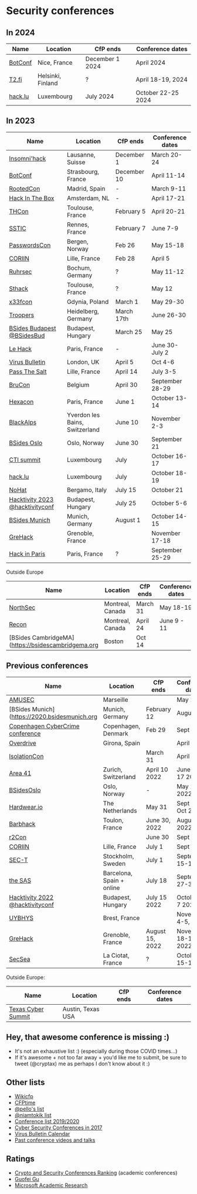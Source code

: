 # Security conferences

## In 2024

| Name           | Location	| CfP ends |  Conference dates |
| ---------------- | ------------- | ------------ | -------------------------|
| [BotConf](https://www.botconf.eu) | Nice, France | December 1 2024 | April 2024 |
| [T2.fi](https://t2.fi) | Helsinki, Finland | ? | April 18-19, 2024 |
| [hack.lu](https://hack.lu) | Luxembourg | July 2024 | October 22-25 2024 |

## In 2023

| Name           | Location	| CfP ends |  Conference dates |
| ---------------- | ------------- | ------------ | -------------------------|
| [Insomni'hack](https://insomnihack.ch) | Lausanne, Suisse | December 1 | March 20-24 |
| [BotConf](https://www.botconf.eu) | Strasbourg, France | December 10 | April 11-14 |
| [RootedCon](https://www.rootedcon.com/) | Madrid, Spain | - | March 9-11 |
| [Hack In The Box](https://conference.hitb.org/) | Amsterdam, NL | - | April 17-21 |
| [THCon](https://thcon.party/) | Toulouse, France | February 5 | April 20-21 |
| [SSTIC](https://www.sstic.org/) | Rennes, France | February 7 | June 7-9 |
| [PasswordsCon](https://passwordscon.org/) | Bergen, Norway | Feb 26 | May 15-18 |
| [CORIIN](https://conf.cecyf.fr/event/2/) | Lille, France | Feb 28 | April 5 | 
| [Ruhrsec](https://www.ruhrsec.de/2023/) | Bochum, Germany | ? | May 11-12 |
| [Sthack](https://sthack.fr) | Toulouse, France | ? | May 12 |
| [x33fcon](https://x33fcon.com) |  Gdynia, Poland | March 1 | May 29-30 |
| [Troopers](https://troopers.de/) | Heidelberg, Germany | March 17th | June 26-30 |
| [BSides Budapest](https://2023.bsidesbud.com) [@BSidesBud](https://twitter.com/BSidesBud) | Budapest, Hungary | March 25 | May 25 |
| [Le Hack](https://lehack.org/fr) | Paris, France | - | June 30-July 2 |
| [Virus Bulletin](https://www.virusbulletin.com/conference/vb2023) | London, UK | April 5 | Oct 4-6 |
| [Pass The Salt](https://cfp.pass-the-salt.org/) | Lille, France | April 14 | July 3-5 |
| [BruCon](https://www.brucon.org/2023/) | Belgium | April 30 | September 28-29 |
| [Hexacon](https://www.hexacon.fr) | Paris, France | June 1 | October 13-14 |
| [BlackAlps](https://www.blackalps.ch) | Yverdon les Bains, Switzerland | June 10 | November 2-3 |
| [BSides Oslo](https://bsidesoslo.no/) | Oslo, Norway | June 30 | September 21 |
| [CTI summit](https://www.cti-summit.org)| Luxembourg | July | October 16-17 |
| [hack.lu](https://hack.lu) | Luxembourg | July  | October 18-19 |
| [NoHat](https://www.nohat.it) | Bergamo, Italy | July 15 | October 21 |
| [Hacktivity 2023](https://hacktivity.com/call-for-papers/) [@hacktivityconf](https://twitter.com/hacktivityconf) | Budapest, Hungary | July 25 | October 5-6 |
| [BSides Munich](https://2023.bsidesmunich.org/callforpapers/) | Munich, Germany | August 1 | October 14-15 |
| [GreHack](https://grehack.fr) | Grenoble, France | | November 17-18 |
| [Hack in Paris](https://hackinparis.com) | Paris, France | ? | September 25-29 |



Outside Europe

| Name           | Location	| CfP ends |  Conference dates |
| ---------------- | ------------- | ------------ | -------------------------|
| [NorthSec](https://nsec.io/cfp/) | Montreal, Canada | March 31 | May 18-19 |
| [Recon](https://recon.cx/2023/cfp.html) | Montreal, Canada | April 24 | June 9 - 11 |
| [BSides CambridgeMA](https://bsidescambridgema.org | Boston | Oct 14 |


## Previous conferences

| Name           | Location	| CfP ends |  Conference dates |
| ---------------- | ------------- | ------------ | -------------------------|
| [AMUSEC](https://amusec.i2m.univ-amu.fr/) | Marseille |  | May 25-26  |
| [BSides Munich](https://2020.bsidesmunich.org | Munich, Germany | February 12 | August 25  |
| [Copenhagen CyberCrime conference](https://www.cyberhagen.com) | Copenhagen, Denmark | Feb 29 | Sept 14-16 |
| [Overdrive](http://overdriveconference.com/) | Girona, Spain |  | April 11-12 |
| [IsolationCon](https://themanyhats.club/the-many-hats-club-presents-isolationcon/) |  | March 31 | April 24 |
| [Area 41](http://area41.io/) | Zurich, Switzerland | April 10 2022 | June 16-17 2022 |
| [BSidesOslo](https://bsidesoslo.no/) | Oslo, Norway | - | May 25 2022 |
| [Hardwear.io](https://hardwear.io)  | The Netherlands | May 31 | Sept 27 - Oct 2 |
| [Barbhack](https://www.barbhack.fr/2022/en/) | Toulon, France | June 30, 2022 | August 27, 2022 |
| [r2Con](https://con.rada.re/r2con-2020/cfp/)|  | June 30 | Sept 2-5 |
| [CORIIN](https://www.cecyf.fr/activites/recherche-et-developpement/coriin-2021/) | Lille, France | July 1 | Sept 7 |
| [SEC-T](https://www.sec-t.org/call-for-papers/) | Stockholm, Sweden | July 1 | September 15-16 |
| [the SAS](https://cfp.thesascon.com/thesascon2021/) | Barcelona, Spain + online | July 18 | September 27-30 |
| [Hacktivity 2022](https://2022.hacktivity.com/index.php/call-for-papers/) [@hacktivityconf](https://twitter.com/hacktivityconf) | Budapest, Hungary | July 15 2022 | October 6-7 2022 |
| [UYBHYS](https://www.unlockyourbrain.bzh/) | Brest, France |  | November 4-5, 2022 |
| [GreHack](https://grehack.fr) | Grenoble, France | August 15, 2022 | November 18-19, 2022 |
| [SecSea](https://secsea.org/) | La Ciotat, France | ? | October 15-16 |

Outside Europe:

| Name           | Location	| CfP ends |  Conference dates |
| ---------------- | ------------- | ------------ | -------------------------|
| [Texas Cyber Summit](https://texascyber.com/) | Austin, Texas USA | | |

## Hey, that awesome conference is missing :)

- It's not an exhaustive list :) (especially during those COVID times...)
- If it's awesome + not too far away + you'd like me to submit, be sure to tweet (@cryptax) me as perhaps I don't know about it :)

## Other lists

- [Wikicfp](http://wikicfp.com)
- [CFPtime](http://cfptime.org)
- [@pello's list](https://twitter.com/pello/lists/conferences/members)
- [@niamtokik list](https://twitter.com/niamtokik/lists/events)
- [Conference list 2019/2020](https://docs.google.com/spreadsheets/d/1SdJwWAwutrIKfh4o3c209hH81zB1e3gNS2StoBoqApU/edit#gid=0)
- [Cyber Security Conferences in 2017](https://www.concise-courses.com/security/conferences-of-2017/)
- [Virus Bulletin Calendar](https://www.virusbulletin.com/resources/calendar/)
- [Past conference videos and talks](https://github.com/PaulSec/awesome-sec-talks)


## Ratings

- [Crypto and Security Conferences Ranking](http://icsd.i2r.a-star.edu.sg/staff/jianying/conference-ranking.html) (academic conferences)
- [Guofei Gu](http://faculty.cs.tamu.edu/guofei/sec_conf_stat.htm) 
- [Microsoft Academic Research](http://academic.research.microsoft.com/RankList?entitytype=3&topdomainid=2&subdomainid=2)



